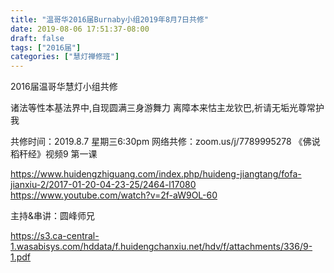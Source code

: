 ```yaml
---
title: "温哥华2016届Burnaby小组2019年8月7日共修"
date: 2019-08-06 17:51:37-08:00
draft: false
tags: ["2016届"]
categories: ["慧灯禅修班"]
---
```

2016届温哥华慧灯小组共修

诸法等性本基法界中,自现圆满三身游舞力
离障本来怙主龙钦巴,祈请无垢光尊常护我

共修时间：2019.8.7 星期三6:30pm
网络共修：zoom.us/j/7789995278
《佛说稻秆经》视频9 第一课

https://www.huidengzhiguang.com/index.php/huideng-jiangtang/fofa-jianxiu-2/2017-01-20-04-23-25/2464-l17080
https://www.youtube.com/watch?v=2f-aW9OL-60

主持&串讲：圆峰师兄


 https://s3.ca-central-1.wasabisys.com/hddata/f.huidengchanxiu.net/hdv/f/attachments/336/9-1.pdf

